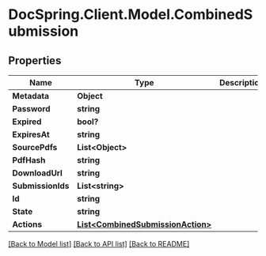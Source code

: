 # DocSpring.Client.Model.CombinedSubmission
## Properties

Name | Type | Description | Notes
------------ | ------------- | ------------- | -------------
**Metadata** | **Object** |  | [optional] 
**Password** | **string** |  | [optional] 
**Expired** | **bool?** |  | [optional] 
**ExpiresAt** | **string** |  | [optional] 
**SourcePdfs** | **List&lt;Object&gt;** |  | [optional] 
**PdfHash** | **string** |  | [optional] 
**DownloadUrl** | **string** |  | [optional] 
**SubmissionIds** | **List&lt;string&gt;** |  | [optional] 
**Id** | **string** |  | [optional] 
**State** | **string** |  | [optional] 
**Actions** | [**List&lt;CombinedSubmissionAction&gt;**](CombinedSubmissionAction.md) |  | [optional] 

[[Back to Model list]](../README.md#documentation-for-models) [[Back to API list]](../README.md#documentation-for-api-endpoints) [[Back to README]](../README.md)

